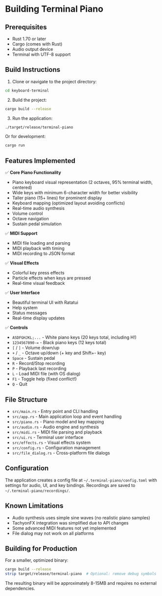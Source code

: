 # Building Terminal Piano

## Prerequisites

- Rust 1.70 or later
- Cargo (comes with Rust)
- Audio output device
- Terminal with UTF-8 support

## Build Instructions

1. Clone or navigate to the project directory:
```bash
cd keyboard-terminal
```

2. Build the project:
```bash
cargo build --release
```

3. Run the application:
```bash
./target/release/terminal-piano
```

Or for development:
```bash
cargo run
```

## Features Implemented

✅ **Core Piano Functionality**
- Piano keyboard visual representation (2 octaves, 95% terminal width, centered)
- Wide keys with minimum 6-character width for better visibility
- Taller piano (15+ lines) for prominent display
- Keyboard mapping (optimized layout avoiding conflicts)
- Real-time audio synthesis
- Volume control
- Octave navigation
- Sustain pedal simulation

✅ **MIDI Support**
- MIDI file loading and parsing
- MIDI playback with timing
- MIDI recording to JSON format

✅ **Visual Effects**
- Colorful key press effects
- Particle effects when keys are pressed
- Real-time visual feedback

✅ **User Interface**
- Beautiful terminal UI with Ratatui
- Help system
- Status messages
- Real-time display updates

✅ **Controls**
- `ASDFGHJKL;...` - White piano keys (20 keys total, including H!)
- `1234567890-=` - Black piano keys (12 keys total)  
- `[` / `]` - Volume down/up
- `+` / `_` - Octave up/down (+ key and Shift+- key)
- `Space` - Sustain pedal
- `R` - Record/Stop recording
- `P` - Playback last recording
- `L` - Load MIDI file (with OS dialog)
- `F1` - Toggle help (fixed conflict!)
- `Q` - Quit

## File Structure

- `src/main.rs` - Entry point and CLI handling
- `src/app.rs` - Main application loop and event handling
- `src/piano.rs` - Piano model and key mapping
- `src/audio.rs` - Audio engine and synthesis
- `src/midi.rs` - MIDI file parsing and playback
- `src/ui.rs` - Terminal user interface
- `src/effects.rs` - Visual effects system
- `src/config.rs` - Configuration management
- `src/file_dialog.rs` - Cross-platform file dialogs

## Configuration

The application creates a config file at `~/.terminal-piano/config.toml` with settings for audio, UI, and key bindings. Recordings are saved to `~/.terminal-piano/recordings/`.

## Known Limitations

- Audio synthesis uses simple sine waves (no realistic piano samples)
- TachyonFX integration was simplified due to API changes
- Some advanced MIDI features not yet implemented
- File dialog may not work on all platforms

## Building for Production

For a smaller, optimized binary:
```bash
cargo build --release
strip target/release/terminal-piano  # Optional: remove debug symbols
```

The resulting binary will be approximately 8-15MB and requires no external dependencies.